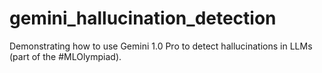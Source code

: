 # gemini_hallucination_detection
Demonstrating how to use Gemini 1.0 Pro to detect hallucinations in LLMs (part of the #MLOlympiad).
